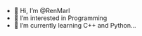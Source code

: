 - 👋 Hi, I’m @RenMarl
- 👀 I’m interested in Programming
- 🌱 I’m currently learning C++ and Python...


<!---
RenMarl/RenMarl is a ✨ special ✨ repository because its `README.md` (this file) appears on your GitHub profile.
You can click the Preview link to take a look at your changes.
--->
